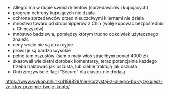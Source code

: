 - Allegro ma w dupie swoich klientów (sprzedawców i kupujących)
- program ochrony kupujących nie działa
- ochrona sprzedawców przed nieuczciwymi klientami nie działa
- mnóstwo towaru od dropshipperów z Chin (wolę kupować bezpośrednio u Chińczyków)
- mnóstwo badziewia, pomiędzy którym trudno cokolwiek użytecznego znaleźć
- ceny wcale nie są atrakcyjne
- prowizje są bardzo wysokie
- pełno tam oszustów (sam o mały włos straciłbym ponad 4000 zł)
- skasowali wieloletni dorobek komentarzy, teraz potencjalnie każdego trzeba traktować jak oszusta, lub ciebie traktują jak oszusta
- Oni rzeczywiście flagi "Secure" dla ciastek nie dodają

https://www.wykop.pl/link/4189829/nie-korzystaj-z-allegro-bo-ryzykujesz-ze-ktos-przejmie-twoje-konto/
